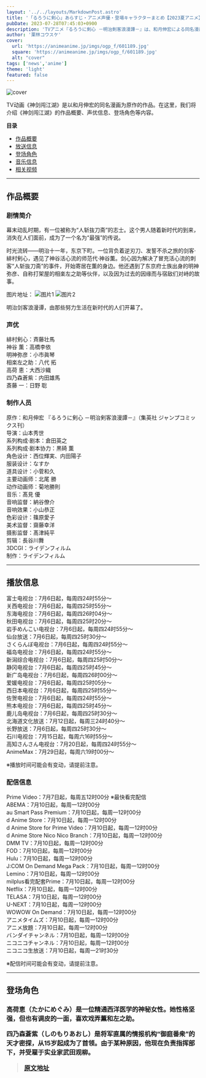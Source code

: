 ```yaml
---
layout: '../../layouts/MarkdownPost.astro'
title: '「るろうに剣心」あらすじ・アニメ声優・登場キャラクターまとめ【2023夏アニメ】'
pubDate: 2023-07-28T07:45:03+0900
description: 'TVアニメ『るろうに剣心 －明治剣客浪漫譚－』は、和月伸宏による同名漫画を原作とする作品。こちらでは、TVアニメ『るろうに剣心 －明治剣客浪漫譚－』の作品概要、声優情報、登場キャラクターなどをまとめて紹介します。'
author: '栗林コウスケ'
cover:
  url: 'https://animeanime.jp/imgs/ogp_f/601189.jpg'
  square: 'https://animeanime.jp/imgs/ogp_f/601189.jpg'
  alt: "cover"
tags: ['news','anime']
theme: 'light'
featured: false
---
```


![cover](https://animeanime.jp/imgs/ogp_f/601189.jpg)

TV动画《神剑闯江湖》是以和月伸宏的同名漫画为原作的作品。在这里，我们将介绍《神剑闯江湖》的作品概要、声优信息、登场角色等内容。

**目录**
- [作品概要](#list01)
- [放送信息](#list02)
- [登场角色](#list03)
- [音乐信息](#list04)
- [相关视频](#list05)

<hr id="list01" class="anchor-link">
<h2 class="title02" style="border-color:#0094f1">作品概要</h2>
<h3 id="">剧情简介</h3>
<p>幕末动乱时期，有一位被称为“人斩抜刀斋”的志士。这个男人随着新时代的到来，消失在人们面前，成为了一个名为“最强”的传说。</p>
<p>时光流转——明治十一年，东京下町。一位背负着逆刃刀、发誓不杀之旅的剑客·緋村剣心，遇见了神谷活心流的师范代·神谷薫。剑心因为解决了冒充活心流的刺客“人斩抜刀斋”的事件，开始寄居在薫的身边。他还遇到了东京府士族出身的明神弥彦、自称打架屋的相楽左之助等伙伴，以及因为过去的因缘而与宿敌们对峙的故事。</p>

图片地址：
![图片1](https://example.com/image1.jpg)
![图片2](https://example.com/image2.jpg)
</p><p>明治剑客浪漫谭，由那些努力生活在新时代的人们开幕了。</p><h3 id="">声优</h3><p>緋村剣心：斉藤壮馬<br>神谷 薫：高橋李依<br>明神弥彦：小市眞琴<br>相楽左之助：八代 拓<br>高荷 恵：大西沙織<br>四乃森蒼紫：内田雄馬<br>斎藤 一：日野 聡</p><h3 id="">制作人员</h3><p>原作：和月伸宏 『るろうに剣心 －明治剣客浪漫譚－』（集英社 ジャンプコミックス刊）<br>导演：山本秀世<br>系列构成·剧本：倉田英之<br>系列构成·剧本协力：黒碕 薫<br>角色设计：西位輝実、内田陽子<br>服装设计：なすか<br>道具设计：小菅和久<br>主要动画师：北尾 勝<br>动作动画师：菊地勝則<br>音乐：髙見 優<br>音响监督：納谷僚介<br>音响效果：小山恭正<br>色彩设计：篠原愛子<br>美术监督：齋藤幸洋<br>摄影监督：髙津純平<br>剪辑：長谷川舞<br>3DCGI：ライデンフィルム<br>制作：ライデンフィルム</p><hr id="list02" class="anchor-link"><h2 class="title02" style="border-color:#0094f1">播放信息</h2><p>富士电视台：7月6日起，每周四24时55分～<br>关西电视台：7月6日起，每周四25时55分～<br>东海电视台：7月6日起，每周四26时04分～<br>秋田电视台：7月6日起，每周四25时20分～<br>岩手めんこい电视台：7月6日起，每周四24时55分～<br>仙台放送：7月6日起，每周四25时30分～<br>さくらんぼ电视台：7月6日起，每周四24时55分～<br>福岛电视台：7月6日起，每周四24时55分～<br>新潟综合电视台：7月6日起，每周四25时50分～<br>静冈电视台：7月6日起，每周四25时45分～<br>新广岛电视台：7月6日起，每周四26时00分～<br>爱媛电视台：7月6日起，每周四25时05分～<br>西日本电视台：7月6日起，每周四25时55分～<br>佐贺电视台：7月6日起，每周四24时55分～<br>熊本电视台：7月6日起，每周四25时45分～<br>鹿儿岛电视台：7月6日起，每周四25时30分～<br>北海道文化放送：7月12日起，每周三24时40分～<br>长野放送：7月6日起，每周四25时30分～<br>石川电视台：7月15日起，每周六16时55分～<br>高知さんさん电视台：7月20日起，每周四24时55分～<br>AnimeMax：7月29日起，每周六19时00分～</p><p>※播放时间可能会有变动，请提前注意。</p><h3 id="">配信信息</h3><p>Prime Video：7月7日起，每周五12时00分 ※最快看完配信<br>ABEMA：7月10日起，每周一12时00分<br>au Smart Pass Premium：7月10日起，每周一12时00分<br>d Anime Store：7月10日起，每周一12时00分<br>d Anime Store for Prime Video：7月10日起，每周一12时00分<br>d Anime Store Nico Nico Branch：7月10日起，每周一12时00分<br>DMM TV：7月10日起，每周一12时00分<br>FOD：7月10日起，每周一12时00分<br>Hulu：7月10日起，每周一12时00分<br>J:COM On Demand Mega Pack：7月10日起，每周一12时00分<br>Lemino：7月10日起，每周一12时00分<br>milplus看完配套Prime：7月10日起，每周一12时00分<br>Netflix：7月10日起，每周一12时00分<br>TELASA：7月10日起，每周一12时00分<br>U-NEXT：7月10日起，每周一12时00分<br>WOWOW On Demand：7月10日起，每周一12时00分<br>アニメタイムズ：7月10日起，每周一12时00分<br>アニメ放題：7月10日起，每周一12时00分<br>バンダイチャンネル：7月10日起，每周一12时00分<br>ニコニコチャンネル：7月10日起，每周一12时00分<br>ニコニコ生放送：7月10日起，每周一21时30分</p><p>※配信时间可能会有变动，请提前注意。</p><hr id="list03" class="anchor-link"><h2 class="title02" style="border-color:#0094f1">登场角色</h2><h3
相楽左之助（さがらさのすけ）是一位以打架代行为生的男子，绰号“斩左”。他接受委托进行打架，但总是在寻找有趣的对手。他拥有超人般的力量和耐打能力，背上有一个邪恶的一字刀痕。

高荷恵（たかにめぐみ）是一位精通西洋医学的神秘女性。她性格坚强，但也有调皮的一面，喜欢戏弄薫和左之助。

四乃森蒼紫（しのもりあおし）是将军直属的情报机构“御庭番衆”的天才密探，从15岁起成为了首领。由于某种原因，他现在负责指挥部下，并受雇于实业家武田观柳。

>[原文地址](https://animeanime.jp/article/2023/07/28/78874.html)  